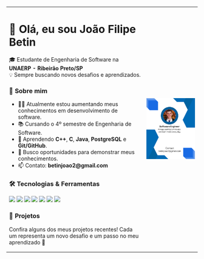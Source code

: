 <table>
  <tr>
    <td>

<h1>👋 Olá, eu sou João Filipe Betin</h1>
<p>🎓 Estudante de Engenharia de Software na <b>UNAERP - Ribeirão Preto/SP</b><br>
💡 Sempre buscando novos desafios e aprendizados.</p>

<h3>🧠 Sobre mim</h3>
<ul>
<li>👨‍💻 Atualmente estou aumentando meus conhecimentos em desenvolvimento de software.</li>
<li>📚 Cursando o 4º semestre de Engenharia de Software.</li>
<li>🧩 Aprendendo <b>C++</b>, <b>C</b>, <b>Java</b>, <b>PostgreSQL</b> e <b>Git/GitHub</b>.</li>
<li>💬 Busco oportunidades para demonstrar meus conhecimentos.</li>
<li>📫 Contato: <b>betinjoao2@gmail.com</b></li>
</ul>

<h3>🛠️ Tecnologias & Ferramentas</h3>
<p>
<img src="https://img.shields.io/badge/C++-00599C?style=for-the-badge&logo=cplusplus&logoColor=white"/>
<img src="https://img.shields.io/badge/C-A8B9CC?style=for-the-badge&logo=c&logoColor=white"/>
<img src="https://img.shields.io/badge/Java-ED8B00?style=for-the-badge&logo=java&logoColor=white"/>
<img src="https://img.shields.io/badge/PostgreSQL-316192?style=for-the-badge&logo=postgresql&logoColor=white"/>
<img src="https://img.shields.io/badge/Git-F05032?style=for-the-badge&logo=git&logoColor=white"/>
<img src="https://img.shields.io/badge/VSCode-0078D4?style=for-the-badge&logo=visualstudiocode&logoColor=white"/>
<img src="https://img.shields.io/badge/IntelliJ%20IDEA-000000?style=for-the-badge&logo=intellij-idea&logoColor=white"/>
</p>

<h3>🌟 Projetos</h3>
<p>Confira alguns dos meus projetos recentes! Cada um representa um novo desafio e um passo no meu aprendizado 🚀</p>
    <td align="center" style="vertical-align: middle;">
        <img src="https://github.com/JoaoBetin/JoaoBetin/blob/main/software-engineer.png" width="450"/>
    </td>
  </tr>
</table>

